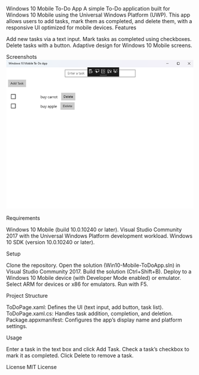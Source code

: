 Windows 10 Mobile To-Do App
A simple To-Do application built for Windows 10 Mobile using the Universal Windows Platform (UWP). This app allows users to add tasks, mark them as completed, and delete them, with a responsive UI optimized for mobile devices.
Features

Add new tasks via a text input.
Mark tasks as completed using checkboxes.
Delete tasks with a button.
Adaptive design for Windows 10 Mobile screens.

Screenshots
![App Screenshot](Win10-Mobile-ToDoApp/Assets/screenshot.png)

Requirements

Windows 10 Mobile (build 10.0.10240 or later).
Visual Studio Community 2017 with the Universal Windows Platform development workload.
Windows 10 SDK (version 10.0.10240 or later).

Setup

Clone the repository.
Open the solution (Win10-Mobile-ToDoApp.sln) in Visual Studio Community 2017.
Build the solution (Ctrl+Shift+B).
Deploy to a Windows 10 Mobile device (with Developer Mode enabled) or emulator.
Select ARM for devices or x86 for emulators.
Run with F5.



Project Structure

ToDoPage.xaml: Defines the UI (text input, add button, task list).
ToDoPage.xaml.cs: Handles task addition, completion, and deletion.
Package.appxmanifest: Configures the app’s display name and platform settings.

Usage

Enter a task in the text box and click Add Task.
Check a task’s checkbox to mark it as completed.
Click Delete to remove a task.

License
MIT License
